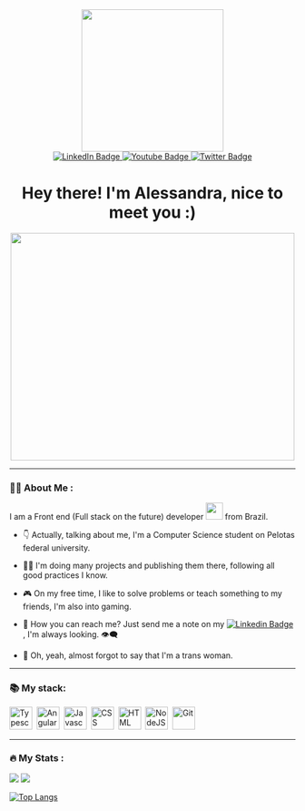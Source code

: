 <div id="header" align="center">
    <img src="https://media.giphy.com/media/v1.Y2lkPTc5MGI3NjExemdlM2VpOGZmcGZmNG05NGdwbXY2YzI2OG1tdzBmNTVjN2J1b3duMSZlcD12MV9pbnRlcm5hbF9naWZfYnlfaWQmY3Q9Zw/umYMU8G2ixG5mJBDo5/giphy.gif" width="250">

<div id="badges">
  <a href="https://www.linkedin.com/in/alessandra-vieira-934ba1279/">
    <img src="https://img.shields.io/badge/LinkedIn-blue?style=for-the-badge&logo=linkedin&logoColor=white" alt="LinkedIn Badge"/>
  </a>
  <a href="https://www.instagram.com/cas01sie/">
    <img src="https://img.shields.io/badge/Instagram-E4405F?style=for-the-badge&logo=instagram&logoColor=white" alt="Youtube Badge"/>
  </a>
  <a href="https://twitter.com/Cassie___1">
    <img src="https://img.shields.io/badge/Twitter-blue?style=for-the-badge&logo=twitter&logoColor=white" alt="Twitter Badge"/>
  </a>
</div>
<img src="https://komarev.com/ghpvc/?username=cassie91&style=flat-square&color=blue" alt=""/>

<h1>
  Hey there! I'm Alessandra, nice to meet you :)
</h1>
</div>

<div align="center">
  <img src="https://media.giphy.com/media/UZQCbV4OW1mXdHJNPS/giphy.gif" width="500" height="400"/>
</div>

---

### 👩‍💻 About Me :

I am a Front end (Full stack on the future) developer <img src="https://media.giphy.com/media/WUlplcMpOCEmTGBtBW/giphy.gif" width="30"> from Brazil.

- 👇 Actually, talking about me, I'm a Computer Science student on Pelotas federal university.

- 👩‍🎓 I'm doing many projects and publishing them there, following all good practices I know.

- 🎮 On my free time, I like to solve problems or teach something to my friends, I'm also into gaming.

- 📨 How you can reach me? Just send me a note on my   [![Linkedin Badge](https://img.shields.io/badge/-linkedin-blue?style=flat&logo=Linkedin&logoColor=white)](https://www.linkedin.com/in/alessandra-vieira-934ba1279/), I'm always looking. 👁️‍🗨️

- 💃 Oh, yeah, almost forgot to say that I'm a trans woman.

---

### 📚 My stack: 

<div>
    <img src="https://cdn.jsdelivr.net/gh/devicons/devicon/icons/typescript/typescript-original.svg" title="Typescript" alt="Typescript"  width="40" height="40"/>&nbsp;
    <img src="https://cdn.jsdelivr.net/gh/devicons/devicon/icons/angularjs/angularjs-original.svg" title="Angular" alt="Angular" width="40" height="40">&nbsp;
    <img src="https://cdn.jsdelivr.net/gh/devicons/devicon/icons/javascript/javascript-original.svg" title="Javascript" alt="Javascript" width="40" height="40"/>&nbsp;
    <img src="https://cdn.jsdelivr.net/gh/devicons/devicon/icons/css3/css3-original.svg" title="CSS3" alt="CSS" width="40" height="40"/>&nbsp;
    <img src="https://cdn.jsdelivr.net/gh/devicons/devicon/icons/html5/html5-original.svg" title="HTML5" alt="HTML" width="40" height="40"/>&nbsp;
  <img src="https://cdn.jsdelivr.net/gh/devicons/devicon/icons/nodejs/nodejs-original-wordmark.svg" title="NodeJS" alt="NodeJS" width="40" height="40"/>&nbsp;
  <img src="https://cdn.jsdelivr.net/gh/devicons/devicon/icons/git/git-original.svg" title="Git" **alt="Git" width="40" height="40"/>
</div>

---

### 🔥 My Stats :
<img src="https://github-readme-streak-stats.herokuapp.com/?user=cassie91">
<picture>
  <source
    srcset="https://github-readme-stats.vercel.app/api?username=cassie91&show_icons=true&theme=dark"
    media="(prefers-color-scheme: dark)"
  />
  <source
    srcset="https://github-readme-stats.vercel.app/api?username=cassie91&show_icons=true"
    media="(prefers-color-scheme: light), (prefers-color-scheme: no-preference)"
  />
  <img src="https://github-readme-stats.vercel.app/api?username=cassie91&show_icons=true" />
</picture>

[![Top Langs](https://github-readme-stats.vercel.app/api/top-langs/?username=cassie91)](https://github.com/cassie91/github-readme-stats)
